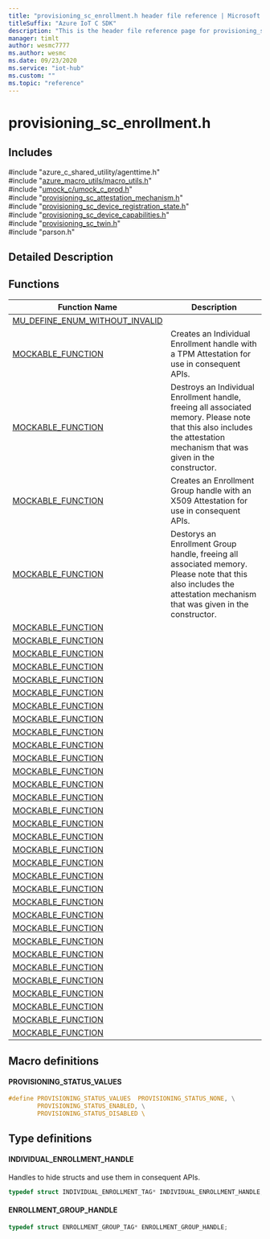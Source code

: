 ```yaml
---                             
title: "provisioning_sc_enrollment.h header file reference | Microsoft Docs" 
titleSuffix: "Azure IoT C SDK"            
description: "This is the header file reference page for provisioning_sc_enrollment.h in the Azure IoT C SDK. This SDK is used with Azure IoT Hub and Azure IoT Hub Device Provisioning Service"            
manager: timlt                 
author: wesmc7777              
ms.author: wesmc               
ms.date: 09/23/2020                    
ms.service: "iot-hub"             
ms.custom: ""                
ms.topic: "reference"        
---                            
```


# provisioning_sc_enrollment.h 

## Includes

\#include "azure_c_shared_utility/agenttime.h"  
\#include "[azure_macro_utils/macro_utils.h](macro-utils-h.md)"  
\#include "[umock_c/umock_c_prod.h](umock-c-prod-h.md)"  
\#include "[provisioning_sc_attestation_mechanism.h](provisioning-sc-attestation-mechanism-h.md)"  
\#include "[provisioning_sc_device_registration_state.h](provisioning-sc-device-registration-state-h.md)"  
\#include "[provisioning_sc_device_capabilities.h](provisioning-sc-device-capabilities-h.md)"  
\#include "[provisioning_sc_twin.h](provisioning-sc-twin-h.md)"  
\#include "parson.h"  

## Detailed Description

## Functions

Function Name                  | Description                                
--------------------------------|---------------------------------------------
[MU_DEFINE_ENUM_WITHOUT_INVALID](./provisioning-sc-enrollment-h/mu-define-enum-without-invalid.md)            | 
[MOCKABLE_FUNCTION](./provisioning-sc-enrollment-h/mockable-function.md)            | Creates an Individual Enrollment handle with a TPM Attestation for use in consequent APIs.
[MOCKABLE_FUNCTION](./provisioning-sc-enrollment-h/mockable-function.md)            | Destroys an Individual Enrollment handle, freeing all associated memory. Please note that this also includes the attestation mechanism that was given in the constructor.
[MOCKABLE_FUNCTION](./provisioning-sc-enrollment-h/mockable-function.md)            | Creates an Enrollment Group handle with an X509 Attestation for use in consequent APIs.
[MOCKABLE_FUNCTION](./provisioning-sc-enrollment-h/mockable-function.md)            | Destorys an Enrollment Group handle, freeing all associated memory. Please note that this also includes the attestation mechanism that was given in the constructor.
[MOCKABLE_FUNCTION](./provisioning-sc-enrollment-h/mockable-function.md)            | 
[MOCKABLE_FUNCTION](./provisioning-sc-enrollment-h/mockable-function.md)            | 
[MOCKABLE_FUNCTION](./provisioning-sc-enrollment-h/mockable-function.md)            | 
[MOCKABLE_FUNCTION](./provisioning-sc-enrollment-h/mockable-function.md)            | 
[MOCKABLE_FUNCTION](./provisioning-sc-enrollment-h/mockable-function.md)            | 
[MOCKABLE_FUNCTION](./provisioning-sc-enrollment-h/mockable-function.md)            | 
[MOCKABLE_FUNCTION](./provisioning-sc-enrollment-h/mockable-function.md)            | 
[MOCKABLE_FUNCTION](./provisioning-sc-enrollment-h/mockable-function.md)            | 
[MOCKABLE_FUNCTION](./provisioning-sc-enrollment-h/mockable-function.md)            | 
[MOCKABLE_FUNCTION](./provisioning-sc-enrollment-h/mockable-function.md)            | 
[MOCKABLE_FUNCTION](./provisioning-sc-enrollment-h/mockable-function.md)            | 
[MOCKABLE_FUNCTION](./provisioning-sc-enrollment-h/mockable-function.md)            | 
[MOCKABLE_FUNCTION](./provisioning-sc-enrollment-h/mockable-function.md)            | 
[MOCKABLE_FUNCTION](./provisioning-sc-enrollment-h/mockable-function.md)            | 
[MOCKABLE_FUNCTION](./provisioning-sc-enrollment-h/mockable-function.md)            | 
[MOCKABLE_FUNCTION](./provisioning-sc-enrollment-h/mockable-function.md)            | 
[MOCKABLE_FUNCTION](./provisioning-sc-enrollment-h/mockable-function.md)            | 
[MOCKABLE_FUNCTION](./provisioning-sc-enrollment-h/mockable-function.md)            | 
[MOCKABLE_FUNCTION](./provisioning-sc-enrollment-h/mockable-function.md)            | 
[MOCKABLE_FUNCTION](./provisioning-sc-enrollment-h/mockable-function.md)            | 
[MOCKABLE_FUNCTION](./provisioning-sc-enrollment-h/mockable-function.md)            | 
[MOCKABLE_FUNCTION](./provisioning-sc-enrollment-h/mockable-function.md)            | 
[MOCKABLE_FUNCTION](./provisioning-sc-enrollment-h/mockable-function.md)            | 
[MOCKABLE_FUNCTION](./provisioning-sc-enrollment-h/mockable-function.md)            | 
[MOCKABLE_FUNCTION](./provisioning-sc-enrollment-h/mockable-function.md)            | 
[MOCKABLE_FUNCTION](./provisioning-sc-enrollment-h/mockable-function.md)            | 
[MOCKABLE_FUNCTION](./provisioning-sc-enrollment-h/mockable-function.md)            | 
[MOCKABLE_FUNCTION](./provisioning-sc-enrollment-h/mockable-function.md)            | 
[MOCKABLE_FUNCTION](./provisioning-sc-enrollment-h/mockable-function.md)            | 
[MOCKABLE_FUNCTION](./provisioning-sc-enrollment-h/mockable-function.md)            | 
[MOCKABLE_FUNCTION](./provisioning-sc-enrollment-h/mockable-function.md)            | 
[MOCKABLE_FUNCTION](./provisioning-sc-enrollment-h/mockable-function.md)            | 

## Macro definitions

#### PROVISIONING_STATUS_VALUES

```C
#define PROVISIONING_STATUS_VALUES  PROVISIONING_STATUS_NONE, \
        PROVISIONING_STATUS_ENABLED, \
        PROVISIONING_STATUS_DISABLED \ 
```

## Type definitions

#### INDIVIDUAL_ENROLLMENT_HANDLE

Handles to hide structs and use them in consequent APIs. 

```C
typedef struct INDIVIDUAL_ENROLLMENT_TAG* INDIVIDUAL_ENROLLMENT_HANDLE;
```

#### ENROLLMENT_GROUP_HANDLE

```C
typedef struct ENROLLMENT_GROUP_TAG* ENROLLMENT_GROUP_HANDLE;
```

